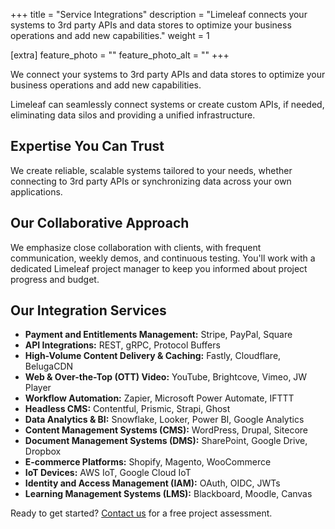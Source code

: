 +++
title = "Service Integrations"
description = "Limeleaf connects your systems to 3rd party APIs and data stores to optimize your business operations and add new capabilities."
weight = 1

[extra]
feature_photo = ""
feature_photo_alt = ""
+++

We connect your systems to 3rd party APIs and data stores to optimize your business operations and add new capabilities.

<!-- more -->

Limeleaf can seamlessly connect systems or create custom APIs, if needed, eliminating data silos and providing a unified infrastructure.

## Expertise You Can Trust

We create reliable, scalable systems tailored to your needs, whether connecting to 3rd party APIs or synchronizing data across your own applications.

## Our Collaborative Approach

We emphasize close collaboration with clients, with frequent communication, weekly demos, and continuous testing. You'll work with a dedicated Limeleaf project manager to keep you informed about project progress and budget.

## Our Integration Services

* **Payment and Entitlements Management:** Stripe, PayPal, Square
* **API Integrations:** REST, gRPC, Protocol Buffers
* **High-Volume Content Delivery & Caching:** Fastly, Cloudflare, BelugaCDN
* **Web & Over-the-Top (OTT) Video:** YouTube, Brightcove, Vimeo, JW Player
* **Workflow Automation:** Zapier, Microsoft Power Automate, IFTTT
* **Headless CMS:** Contentful, Prismic, Strapi, Ghost
* **Data Analytics & BI:** Snowflake, Looker, Power BI, Google Analytics
* **Content Management Systems (CMS):** WordPress, Drupal, Sitecore
* **Document Management Systems (DMS):** SharePoint, Google Drive, Dropbox
* **E-commerce Platforms:** Shopify, Magento, WooCommerce
* **IoT Devices:** AWS IoT, Google Cloud IoT
* **Identity and Access Management (IAM):** OAuth, OIDC, JWTs 
* **Learning Management Systems (LMS):** Blackboard, Moodle, Canvas

Ready to get started? [Contact us](https://limeleaf.net/contact/ "Contact us") for a free project assessment.
